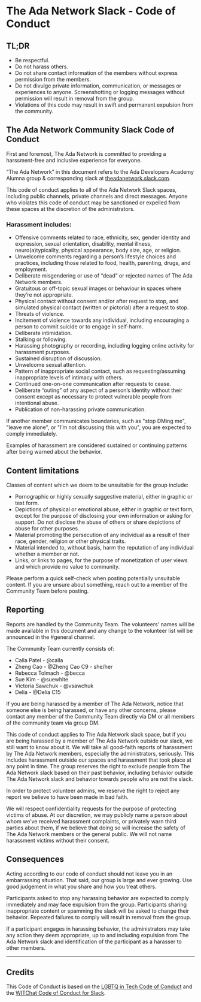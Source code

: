 # The Ada Network Slack - Code of Conduct

## TL;DR

* Be respectful.
* Do not harass others.
* Do not share contact information of the members without express permission from the members.
* Do not divulge private information, communication, or messages or experiences to anyone. Screenshotting or logging messages without permission will result in removal from the group.
* Violations of this code may result in swift and permanent expulsion from the community.


## The Ada Network Community Slack Code of Conduct ##

First and foremost, The Ada Network is committed to providing a harssment-free and inclusive experience for everyone.

“The Ada Network” in this document refers to the Ada Developers Academy Alumna group & corresponding slack at [theadanetwork.slack.com](http://theadanetwork.slack.com).

This code of conduct applies to all of the Ada Network Slack spaces, including public channels, private channels and direct messages. Anyone who violates this code of conduct may be sanctioned or expelled from these spaces at the discretion of the administrators.

### Harassment includes: ##

- Offensive comments related to race, ethnicity, sex, gender identity and expression, sexual orientation, disability, mental illness, neuro(a)typicality, physical appearance, body size, age, or religion.
- Unwelcome comments regarding a person’s lifestyle choices and practices, including those related to food, health, parenting, drugs, and employment.
- Deliberate misgendering or use of “dead” or rejected names of The Ada Network members.
- Gratuitous or off-topic sexual images or behaviour in spaces where they’re not appropriate.
- Physical contact without consent and/or after request to stop, and simulated physical contact (written or pictorial) after a request to stop.
- Threats of violence.
- Incitement of violence towards any individual, including encouraging a person to commit suicide or to engage in self-harm.
- Deliberate intimidation.
- Stalking or following.
- Harassing photography or recording, including logging online activity for harassment purposes.
- Sustained disruption of discussion.
- Unwelcome sexual attention.
- Pattern of inappropriate social contact, such as requesting/assuming inappropriate levels of intimacy with others.
- Continued one-on-one communication after requests to cease.
- Deliberate “outing” of any aspect of a person’s identity without their consent except as necessary to protect vulnerable people from intentional abuse.
- Publication of non-harassing private communication.

If another member communicates boundaries, such as "stop DMing me", "leave me alone", or "I’m not discussing this with you", you are expected to comply immediately.

Examples of harassment are considered sustained or continuing patterns after being warned about the behavior.

## Content limitations
Classes of content which we deem to be unsuitable for the group include:

 - Pornographic or highly sexually suggestive material, either in graphic or text form.
 - Depictions of physical or emotional abuse, either in graphic or text form, except for the purpose of disclosing your own information or asking for support. Do not disclose the abuse of others or share depictions of abuse for other purposes.
 - Material promoting the persecution of any individual as a result of their race, gender, religion or other physical traits.
 - Material intended to, without basis, harm the reputation of any individual whether a member or not.
 - Links, or links to pages, for the purpose of monetization of user views and which provide no value to community.

Please perform a quick self-check when posting potentially unsuitable content. If you are unsure about something, reach out to a member of the Community Team before posting.

## Reporting ##

Reports are handled by the Community Team. The volunteers' names will be made available in this document and any change to the volunteer list will be announced in the #general channel.

The Community Team currently consists of:
- Calla Patel - @calla
- Zheng Cao - @Zheng Cao C9 - she/her
- Rebecca Tolmach - @becca
- Sue Kim - @suewhite
- Victoria Sawchuk - @vsawchuk
- Delia - @Delia C15 

If you are being harassed by a member of The Ada Network, notice that someone else is being harassed, or have any other concerns, please contact any member of the Community Team directly via DM or all members of the community team via group DM.

This code of conduct applies to The Ada Network slack space, but if you are being harassed by a member of The Ada Network outside our slack, we still want to know about it. We will take all good-faith reports of harassment by The Ada Network members, especially the administrators, seriously. This includes harassment outside our spaces and harassment that took place at any point in time. The group reserves the right to exclude people from The Ada Network slack based on their past behavior, including behavior outside The Ada Network slack and behavior towards people who are not the slack.

In order to protect volunteer admins, we reserve the right to reject any report we believe to have been made in bad faith.

We will respect confidentiality requests for the purpose of protecting victims of abuse. At our discretion, we may publicly name a person about whom we’ve received harassment complaints, or privately warn third parties about them, if we believe that doing so will increase the safety of The Ada Network members or the general public. We will not name harassment victims without their consent.

## Consequences ##

Acting according to our code of conduct should not leave you in an embarrassing situation. That said, our group is large and ever growing. Use good judgement in what you share and how you treat others.

Participants asked to stop any harassing behavior are expected to comply immediately and may face expulsion from the group. Participants sharing inappropriate content or spamming the slack will be asked to change their behavior. Repeated failures to comply will result in removal from the group.

If a participant engages in harassing behavior, the administrators may take any action they deem appropriate, up to and including expulsion from The Ada Network slack and identification of the participant as a harasser to other members.

___

## Credits

This Code of Conduct is based on the [LGBTQ in Tech Code of Conduct](http://lgbtq.technology/coc.html) and the [WITChat Code of Conduct for Slack](https://womenintech.slack.com/).
